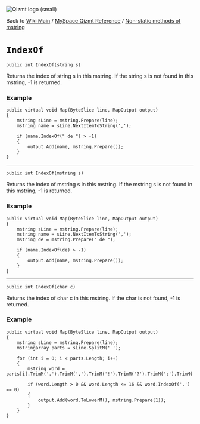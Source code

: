 <a href='Hidden comment: Image:'></a><img src='http://qizmt.googlecode.com/svn/wiki/images/Qizmt_logo_small.png' alt='Qizmt logo (small)' />

Back to <a href='Hidden comment: Link:'></a>[Wiki Main](Main.md) / [MySpace Qizmt Reference](MySpaceQizmtReference.md) / [Non-static methods of mstring](MySpaceQizmtReferenceMStringMethods.md)



# `IndexOf` #
`public int IndexOf(string s)`

Returns the index of string s in this mstring.  If the string s is not found in this mstring, -1 is returned.

### Example ###
```
public virtual void Map(ByteSlice line, MapOutput output)
{
    mstring sLine = mstring.Prepare(line);
    mstring name = sLine.NextItemToString(',');

    if (name.IndexOf(" de ") > -1)
    {
        output.Add(name, mstring.Prepare());
    }
} 
```

---




`public int IndexOf(mstring s)`

Returns the index of mstring s in this mstring.  If the mstring s is not found in this mstring, -1 is returned.

### Example ###
```
public virtual void Map(ByteSlice line, MapOutput output)
{
    mstring sLine = mstring.Prepare(line);
    mstring name = sLine.NextItemToString(',');
    mstring de = mstring.Prepare(" de ");

    if (name.IndexOf(de) > -1)
    {
        output.Add(name, mstring.Prepare());
    }
} 
```

---




`public int IndexOf(char c)`

Returns the index of char c in this mstring.  If the char is not found, -1 is returned.

### Example ###
```
public virtual void Map(ByteSlice line, MapOutput output)
{
    mstring sLine = mstring.Prepare(line);
    mstringarray parts = sLine.SplitM(' ');

    for (int i = 0; i < parts.Length; i++)
    {
        mstring word = parts[i].TrimM('.').TrimM(',').TrimM('!').TrimM('?').TrimM(':').TrimM(';').TrimM('(').TrimM(')');

        if (word.Length > 0 && word.Length <= 16 && word.IndexOf('.') == 0)
        {
            output.Add(word.ToLowerM(), mstring.Prepare(1));
        }
    }
} 
```